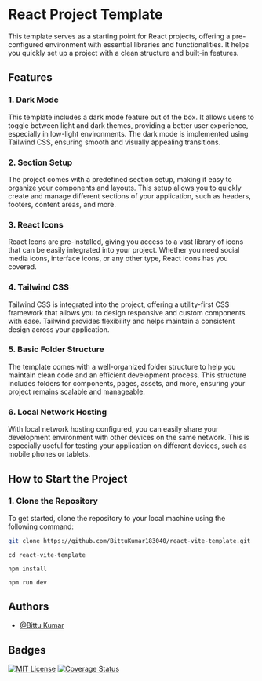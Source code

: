 # React Project Template

This template serves as a starting point for React projects, offering a pre-configured environment with essential libraries and functionalities. It helps you quickly set up a project with a clean structure and built-in features.

## Features

### 1. Dark Mode
This template includes a dark mode feature out of the box. It allows users to toggle between light and dark themes, providing a better user experience, especially in low-light environments. The dark mode is implemented using Tailwind CSS, ensuring smooth and visually appealing transitions.

### 2. Section Setup
The project comes with a predefined section setup, making it easy to organize your components and layouts. This setup allows you to quickly create and manage different sections of your application, such as headers, footers, content areas, and more.

### 3. React Icons
React Icons are pre-installed, giving you access to a vast library of icons that can be easily integrated into your project. Whether you need social media icons, interface icons, or any other type, React Icons has you covered.

### 4. Tailwind CSS
Tailwind CSS is integrated into the project, offering a utility-first CSS framework that allows you to design responsive and custom components with ease. Tailwind provides flexibility and helps maintain a consistent design across your application.

### 5. Basic Folder Structure
The template comes with a well-organized folder structure to help you maintain clean code and an efficient development process. This structure includes folders for components, pages, assets, and more, ensuring your project remains scalable and manageable.


### 6. Local Network Hosting
With local network hosting configured, you can easily share your development environment with other devices on the same network. This is especially useful for testing your application on different devices, such as mobile phones or tablets.

## How to Start the Project

### 1. Clone the Repository
To get started, clone the repository to your local machine using the following command:

```bash
git clone https://github.com/BittuKumar183040/react-vite-template.git
```
```
cd react-vite-template
```
```
npm install
```
```
npm run dev
```

## Authors

- [@Bittu Kumar](https://github.com/BittuKumar183040)


## Badges

[![MIT License](https://img.shields.io/badge/License-MIT-green.svg)](https://choosealicense.com/licenses/mit/)
[![Coverage Status](https://coveralls.io/repos/github/BittuKumar183040/react-vite-template/badge.svg?branch=main)](https://coveralls.io/github/BittuKumar183040/react-vite-template?branch=main)
